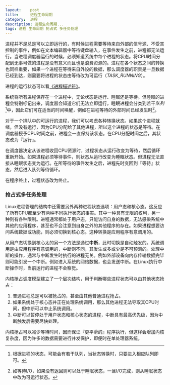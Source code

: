 ```yaml
---
layout:    post
title:     进程生命周期
category:  进程
description: 进程生命周期...
tags: 进程 生命周期 抢占式 多任务处理
---
```

进程并不是总是可以立即运行的，有时候进程需要等待来自外部的信号源、不受其控制的事件，例如在文本编辑器中等待键盘输入，在事件发生之前，进程都无法运行。当进程调度器运行的时候，必须知道系统中每个进程的状态。将CPU时间分配到无事可做的进程是没有意义而且也是浪费资源的。进程在各个状态之间的转换也同样重要，如果一个进程在等待来自外设的数据，那么调度器的职责是一旦数据已经到达，则需要将进程的状态由等待改为可运行（*TASK_RUNNING*）。

进程的运行状态可以看[《进程描述符》](http://guojing.me/linux-kernel-architecture/posts/process-descriptor/)。

系统将所有进程保存在一个进程中，无论状态是运行、睡眠还是等待。但睡眠的进程会特别标记出来，调度器会知道它们无法立即运行，睡眠进程会分类到若干*队列*[^1]中，因此它们可在适当的时间唤醒，例如在进程等待的外部时间已经发生时[^2]。

[^1]: 根据进程的状态，可能会有若干队列，当状态转换时，只要进入相应队列即可。

[^2]: 如等待I/O，如果没有返回则可以处于睡眠状态，一旦I/O完成，则从睡眠状态中改为可运行状态。

对于一个排队中的可运行的进程，我们可以考虑各种转换状态。如果这个进程就绪，但没有运行，因为CPU分配给了其他进程，所以这个进程的状态是等待。在调度器授予CPU时间之前，进程会一直保持该状态。在CPU分配时间之后，其状态改为『运行』。

在调度器决定从该进程收回CPU资源时，过程状态从运行改变为等待，然后循环重新开始。如果进程必须等待事件，则状态从运行改变为睡眠状态。但进程无法直接从睡眠状态变为运行。在所等待的事件发生之后，进程先时变回到『等待』状态，然后进入队列等待循环。

在程序终止，过程状态改为终止。

### 抢占式多任务处理 ###

Linux进程管理的结构中还需要另外两种进程状态选项：用户态和核心态。这反应了所有CPU都至少有两种不同执行状态的事实。其中一种具有无限的权利，另一种则有各种限制。进程通常都处于用户态，只能访问自身的数据，无法感染系统中其他的应用程序，甚至也不会注意到自身之外的其他程序的存在。如果进程想要访问系统数据或功能，则必须切换到核心态。这种转换是应用程序有意调用的。

从用户态切换到核心太的另一个方法是通过**中断**，此时切换是自动触发的。系统调用是由应用程序有意调用的，中断则不同，其发生或多或少是不可预测的。处理中断的操作，通常与中断发生时执行的进程无关。例如外部设备向内存传输数据完毕则可能引发一个中断。例如进入系统的网络数据，也会发送中断。在Linux执行中断操作时，当前运行的进程不会察觉。

内核抢占调度模型建立了一个层次结构，用于判断哪些进程状态可以由其他状态抢占：

1. 普通进程总是可以被抢占的，甚至由其他普通进程抢占。
2. 如果系统处于核心态并正在处理系统调用，那么其他进程无法夺取其CPU时间，但中断可以中止系统调用。
3. 中断可以暂停处于用户状态和核心状态的进程，中断具有最高优先级，因为中断触发后需要尽快处理。

内核抢占可以减少等待时间，因而保证『更平滑的』程序执行，但这样会增加内核复杂度，因为许多的数据需要进行并发保护，即便时在单处理器系统。